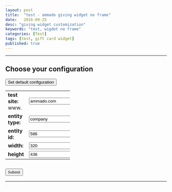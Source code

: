 ```yaml
---
layout: post
title:  "test - ammado giving widget no frame"
date:   2016-09-25
desc: "giving widget customization"
keywords: "test, wigdet no frame"
categories: [Test]
tags: [test, gift card widget]
published: true
---
```


___

<div class="text-center article-title">
<h2>Choose your configuration</h2>
</div>

<div class="pull-right">
<button onclick="location.href='{{"/configuration"| prepend: site.baseurl }}'" class="btn btn-white btn-xs" type="button">Set default configuration</button>
</div>


<table style="width:40%; font-size: 16px;" align="center" cellpadding="10" >
<tr>
<td><strong>test site: </strong>www.</td>
<td><input id="testUrl" type="text" name="testUrl" value="ammado.com" onfocus="if(this.value == 'ammado.com') { this.value = ''; }" onblur="if(this.value == '') { this.value = 'ammado.com'; }"></td>
</tr>

<tr>
<td><strong>entity type: </strong></td>
<td><input id="entityType" type="text" name="testUrl" value="company" onfocus="if(this.value == 'company') { this.value = ''; }" onblur="if(this.value == '') { this.value = 'company'; }"></td>
</tr>

<tr>
<td><strong>entity id: </strong></td>
<td><input id="entityId" type="text" name="testUrl" value="586" onfocus="if(this.value == '586') { this.value = ''; }" onblur="if(this.value == '') { this.value = '586'; }"></td>
</tr>

<tr>
<td><strong>width:</strong></td>
<td><input id="gfwidth" type="text" name="gfwidth" value="320"  onfocus="if(this.value == '320') { this.value = ''; }" onblur="if(this.value == '') { this.value = '320'; }"></td>
</tr>
<tr>
<td><strong>height</strong></td>
<td><input id="gfheight" type="text" name="gfheight" value="436" onfocus="if(this.value == '436') { this.value = ''; }" onblur="if(this.value == '') { this.value = '436'; }"></td>
</tr>
<!--
<tr>
<td><strong>partner code</strong></td>
<td><input id="pcode" type="text" name="pcode" value=""></td>
</tr>
-->
</table>


<div class="text-center article-title">
<h2>
<input id="submit" type="submit" value="Submit" style="font-family: Cursive;" onClick="loadFrame()">
</h2>
</div>

___

<div style="-webkit-overflow-scrolling:touch;"><iframe id="giving" src="about:blank" width="0" height="0" frameborder="0" marginwidth="0" marginheight="0" hspace="0" vspace="0" style="border: 1px solid #dadada;"></iframe></div>

<!--example-->
<!--<div style="-webkit-overflow-scrolling:touch;"><iframe src="https://www.ammadonightly4.com/company/586/givingwidget" width="320" height="436" frameborder="0" marginwidth="0" marginheight="0" hspace="0" vspace="0" style="border: 1px solid #dadada;"></iframe></div>-->


 <script>
         
function loadFrame() {

     var wwwSite = "https://www."
     var urlSite = document.getElementById('testUrl').value;
//     var pcode = document.getElementById('pcode').value;

//   example: company/586/givingwidget
     var entityId = document.getElementById('entityId').value;
     var entityType = document.getElementById('entityType').value;
     var fullurlSite = wwwSite.concat(urlSite, '/', entityType, '/', entityId, '/givingwidget')

     var gfwidth = document.getElementById('gfwidth').value;
     var gfheight = document.getElementById('gfheight').value;

     console.log(fullurlSite, gfwidth, gfheight);	

     document.getElementById('giving').src = fullurlSite;
     document.getElementById('giving').width = gfwidth;
     document.getElementById('giving').height = gfheight;

     alert('iFrame update:\nsite: ' + urlSite + '\nwidth: ' + gfwidth + '\nheight: ' + gfheight);

     // set www cookie
     createCookie('www', urlSite, 7);
     console.log('www cookie set: ' + urlSite);

    }

function createCookie(name,value,days) {
   if (days) {
      var date = new Date();
      date.setTime(date.getTime()+(days*24*60*60*1000));
      var expires = "; expires="+date.toGMTString();
       }
   else var expires = "";
       document.cookie = name+"="+value+expires+"; path=/";
    }

   
 </script>